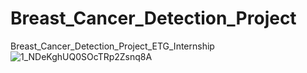 # Breast_Cancer_Detection_Project
Breast_Cancer_Detection_Project_ETG_Internship
![1_NDeKghUQ0SOcTRp2Zsnq8A](https://user-images.githubusercontent.com/86786480/133961070-5c6af4a6-5ab0-4cd5-aaf8-798199a7752b.png)
